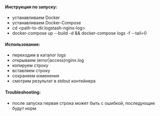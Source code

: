 #### **Инструкция по запуску:**
- устанавливаем Docker
- устанавливаем Docker-Compose
- cd <path-to-dir.logstash-nginx-log>
- docker-compose up --build -d && docker-compose logs -f --tail=0

#### **Использование:**
- переходим в каталог logs
- открываем (error|access)nginx.log
- копируем строку
- вставляем строку
- сохраняем изменения
- смотрим результат в stdout контейнера

#### **Troubleshooting:**
- после запуска первая строка может быть с ошибкой, последующие будут норм
